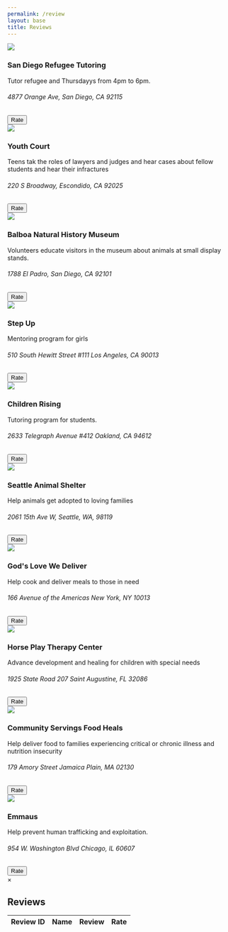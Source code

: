 ```yaml
---
permalink: /review
layout: base
title: Reviews
---
```


<meta charset="UTF-8">
<meta name="viewport" content="width=device-width, initial-scale=1.0">
<title>Review Page</title>
<link rel="stylesheet" href="style.css">

<title>Volunteer Service Cards design with HTML and CSS</title>
<meta charset="utf-8">
<meta name="viewpoint" content="width=device-width, initial-scale=1.0">
<link rel="stylesheet" href="https://cdnjs.cloudflare.com/ajax/libs/font-awesome/6.0.0-beta2/css/all.min.css">

<link rel="stylesheet" href="style.css">
<div class="gallery">
<div class="content">
    <img src="https://github.com/alaraipek/Issues/assets/115954616/b23553cc-80b8-4987-b21d-6bc89a2154cb">
    <h3>San Diego Refugee Tutoring</h3>
    <p>Tutor refugee and Thursdayys from 4pm to 6pm.</p>
    <h6>4877 Orange Ave, San Diego, CA 92115</h6>
    <button class="generate-button" onclick="generateReview('San Diego Refugee Tutoring')">Rate</button>
</div>
<div class="content">
    <img src="https://github.com/alaraipek/Issues/assets/115954616/de6e7289-1bd7-4c7b-93bb-e35c49b7e1e6">
    <h3>Youth Court</h3>
    <p>Teens tak the roles of lawyers and judges and hear cases about fellow students and hear their infractures</p>
    <h6>220 S Broadway, Escondido, CA 92025</h6>
    <button class="generate-button" onclick="generateReview('Youth Court')">Rate</button>
</div>
<div class="content">
    <img src="https://github.com/alaraipek/Issues/assets/115954616/0a83e5f2-4985-4352-9cee-fb6dab356101">
    <h3>Balboa Natural History Museum</h3>
    <p>Volunteers educate visitors in the museum about animals at small display stands.</p>
    <h6>1788 El Padro, San Diego, CA 92101</h6>
    <button class="generate-button" onclick="generateReview('Balboa Natural History Museum')">Rate</button>
</div>
<div class="content">
    <img src="https://github.com/alaraipek/Issues/assets/115954616/9fdabec0-9518-492f-a03f-b514b269a468">
    <h3>Step Up</h3>
    <p>Mentoring program for girls</p>
    <h6>510 South Hewitt Street #111 Los Angeles, CA 90013</h6>
    <button class="generate-button" onclick="generateReview('Step Up')">Rate</button>
</div>
<div class="content">
    <img src="https://github.com/alaraipek/Issues/assets/115954616/5b57ea8e-5a50-490c-82e0-6817d50c8d54">
    <h3>Children Rising</h3>
    <p>Tutoring program for students.</p>
    <h6>2633 Telegraph Avenue #412 Oakland, CA 94612</h6>
    <button class="generate-button" onclick="generateReview('Children Rising')">Rate</button>
</div>
<div class="content">
    <img src="https://github.com/alaraipek/Issues/assets/115954616/59713140-86ce-4939-9b3d-b522ca22fac2">
    <h3>Seattle Animal Shelter</h3>
    <p>Help animals get adopted to loving families</p>
    <h6>2061 15th Ave W, Seattle, WA, 98119</h6>
    <button class="generate-button" onclick="generateReview('Seattle Animal Shelter')">Rate</button>
</div>
<div class="content">
    <img src="https://github.com/alaraipek/Issues/assets/115954616/76f9ee67-edf0-4948-9f5f-ecfd885ebe80">
    <h3>God's Love We Deliver</h3>
    <p>Help cook and deliver meals to those in need</p>
    <h6>166 Avenue of the Americas New York, NY 10013</h6>
    <button class="generate-button" onclick="generateReview('God\'s Love We Deliver')">Rate</button>
</div>
<div class="content">
    <img src="https://github.com/alaraipek/Issues/assets/115954616/955befc5-fe2c-42a4-9b95-928e92f8b814">
    <h3>Horse Play Therapy Center</h3>
    <p>Advance development and healing for children with special needs</p>
    <h6>1925 State Road 207 Saint Augustine, FL 32086</h6>
    <button class="generate-button" onclick="generateReview('Horse Play Therapy Center')">Rate</button>
</div>
<div class="content">
    <img src="https://github.com/alaraipek/Issues/assets/115954616/44beccbb-a634-4a9d-ad84-da8e6ce91223">
    <h3>Community Servings Food Heals</h3>
    <p>Help deliver food to families experiencing critical or chronic illness and nutrition insecurity</p>
    <h6>179 Amory Street Jamaica Plain, MA 02130</h6>
    <button class="generate-button" onclick="generateReview('Community Servings Food Heals')">Rate</button>
</div>
<div class="content">
    <img src="https://github.com/alaraipek/Issues/assets/115954616/a73321eb-045a-4bc0-a1e9-bb57145cf713">
    <h3>Emmaus</h3>
    <p>Help prevent human trafficking and exploitation.</p>
    <h6>954 W. Washington Blvd Chicago, IL 60607</h6>
    <button class="generate-button" onclick="generateReview('Emmaus')">Rate</button>
</div>

<div id="reviewContainer" class="modal">
    <div class="modal-content">
        <span class="close" onclick="closeModal()">&times;</span>
        <h2>Reviews</h2>
        <table id="reviewTable">
            <thead>
                <tr>
                    <th>Review ID</th>
                    <th>Name</th>
                    <th>Review</th>
                    <th>Rate</th>
                </tr>
            </thead>
            <tbody id="reviewContent"></tbody>
        </table>
    </div>
</div>

<script>
let modal = document.getElementById('reviewContainer');
let reviewContainerVisible = false;
function generateReview(name) {
    const reviewContainer = document.getElementById('reviewContainer');
    if (true) {
        // Construct the URL with the provided name
        const url = `http://127.0.0.1:8085/reviews/${name}`;

        // Fetch reviews for the specified name
        fetch(url)
            .then(response => {
                // Check if the response is successful
                if (!response.ok) {
                    throw new Error('Network response was not ok');
                }
                // Parse the JSON response
                return response.json();
            })
            .then(reviews => {
                // Handle the reviews data
                console.log('Reviews:', reviews);
                // Construct HTML for reviews
                let reviewHTML = '';
                reviews.forEach(review => {
                    reviewHTML += `<tr>
                                        <td>${review.id}</td>
                                        <td>${review.name}</td>
                                        <td>${review.review}</td>
                                        <td>${review.rate}</td>
                                    </tr>`;
                });
                console.log(reviewHTML);
                // Display reviews in the review container
                const reviewContent = document.getElementById('reviewContent');
                reviewContent.innerHTML = reviewHTML;
                reviewContainer.style.display = 'block';
                reviewContainerVisible = true;
            })
            .catch(error => {
                // Handle any errors that occurred during the fetch
                console.error('Error fetching reviews:', error.message);
            });
    } else {
        // Hide the review container
        reviewContainer.style.display = 'none';
        reviewContainerVisible = false;
    }
}
    function closeModal() {
        modal.style.display = "none";
}

    window.onclick = function(event) {
        if (event.target == modal) {
            closeModal();
        }
    }
</script>